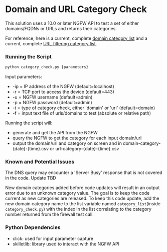 # Domain and URL Category Check

This solution uses a 10.0 or later NGFW API to test a set of either domains/FQDNs or URLs and returns their
 categories. 

For reference, here is a current, complete [domain category list](https://docs.paloaltonetworks.com/pan-os/10-0/pan-os-admin/threat-prevention/dns-security/dns-security-analytics.html)
and a current, complete [URL filtering category list](https://knowledgebase.paloaltonetworks.com/KCSArticleDetail?id=kA10g000000Cm5hCAC).

### Running the Script

```python
python category_check.py {parameters}
```

Input parameters:

* -ip = IP address of the NGFW (default=localhost)
* -r = TCP port to access the device (default=443)
* -u = NGFW username (default=admin)
* -p = NGFW password (default=admin)
* -t = type of category check, either 'domain' or 'url' (default=domain)  
* -f = input text file of urls/domains to test (absolute or relative path)

Running the script will:

* generate and get the API from the NGFW
* query the NGFW to get the category for each input domain/url
* output the domain/url and category on screen and in domain-category-{date}-{time}.csv or url-category-{date}-{time}.csv

### Known and Potential Issues

The DNS query may encounter a 'Server Busy' response that is not covered in the
code. Update TBD

New domain categories added before code updates will result in an output error due to
an unknown category value. The goal is to keep the code current as new 
categories are released. To keep this code update, add the new domain category name
to the list variable named `category_list`(inside `category_check.py`) with the index 
in the list correlating to the category number returned from the firewall test call.

### Python Dependencies

* click: used for input parameter capture
* skilletlib: library used to interact with the NGFW API
